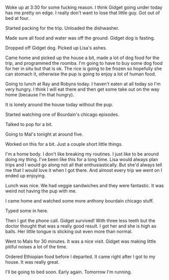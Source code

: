 Woke up at 3:30 for some fucking reason. I think Gidget going under today has me pretty on edge. I really don't want to lose that little guy. Got out of bed at four. 

Started packing for the trip. Unloaded the dishwasher.

Made sure all food and water was off the ground. Gidget dog is fasting.

Dropped off Gidget dog. Picked up Lisa's ashes.

Came home and picked up the house a bit, made a lot of dog food for the trip, and programmed the roomba. I'm going to have to buy some dog food for her in situ but that is ok. The rice is going to be frozen so hopefully she can stomach it, otherwise the pup is going to enjoy a lot of human food.

Going to lunch at Ray and Robyns today. I haven't eaten at all today so I'm very hungry. I think I will eat there and then get some take out on the way home (because I'm that hungry).

It is lonely around the house today without the pup.

Started watching one of Bourdain's chicago episodes. 

Talked to pop for a bit. 

Going to Mal's tonight at around five. 

Worked on this for a bit. Just a couple short little things. 

I'm a home body. I don't like breaking my routines. I just like to be around doing my thing. I've been like this for a long time. Lisa would always plan trips and I would go along not all that enthusiastically. But she'd always tell me that I would love it when I got there. And almost every trip we went on I ended up enjoying. 

Lunch was nice. We had veggie sandwiches and they were fantastic. It was weird not having the pup with me. 

I came home and watched some more anthony bourdain chicago stuff. 

Typed some in here.

Then I got the phone call. Gidget survived! With three less teeth but the doctor thought that was a really good result. I got her and she is high as balls. Her little tongue is sticking out even more than normal.

Went to Mals for 30 minutes. It was a nice visit. Gidget was making little pitiful noises a lot of the time. 

Ordered Ethiopian food before I departed. It came right after I got to my house. It was really great. 

I'll be going to bed soon. Early again. Tomorrow I'm running. 